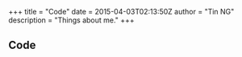 +++
title = "Code"
date = 2015-04-03T02:13:50Z
author = "Tin NG"
description = "Things about me."
+++

## Code


